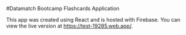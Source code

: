 #Datamatch Bootcamp Flashcards Application

This app was created using React and is hosted with Firebase. You can view the live version at https://test-19285.web.app/.
